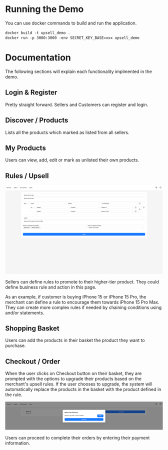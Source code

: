 # Running the Demo
You can use docker commands to build and run the application.
```
docker build -t upsell_demo .
docker run -p 3000:3000 -env SECRET_KEY_BASE=xxx upsell_demo
```

# Documentation
The following sections will explain each functionality implmented in the demo.

## Login & Register

Pretty straight forward. Sellers and Customers can register and login.

## Discover / Products

Lists all the products which marked as listed from all sellers.

## My Products

Users can view, add, edit or mark as unlisted their own products.

## Rules / Upsell

![Rule Definition](docs/rule_definition.png)

Sellers can define rules to promote to their higher-tier product. They could define business rule and action in this page.

As an example, if customer is buying iPhone 15 or iPhone 15 Pro, the merchant can define a rule to encourage them towards iPhone 15 Pro Max. They can create more complex rules if needed by chaining conditions using and/or statements.

## Shopping Basket

Users can add the products in their basket the product they want to purchase.

## Checkout / Order

When the user clicks on Checkout button on their basket, they are prompted with the options to upgrade their products based on the merchant's upsell rules. If the user chooses to upgrade, the system will automatically replace the products in the basket with the product defined in the rule.

![Before You Checkout](docs/before_you_checkout.png)

Users can proceed to complete their orders by entering their payment information.